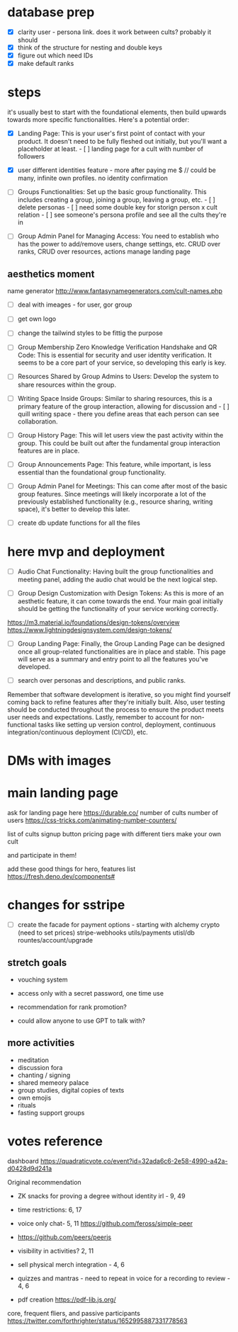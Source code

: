 
# database prep
- [x] clarity user - persona link. does it work between cults? probably it should
- [x] think of the structure for nesting and double keys
- [x] figure out which need IDs
- [x] make default ranks

# steps
it's usually best to start with the foundational elements, then build upwards
towards more specific functionalities. Here's a potential order:

- [x] Landing Page: This is your user's first point of contact with your
      product. It doesn't need to be fully fleshed out initially, but you'll
      want a placeholder at least. 
      - [ ] landing page for a cult with number of
      followers

- [x] user different identities feature - more after paying me $
// could be many, infinite own profiles. no identity confirmation

- [ ] Groups Functionalities: Set up the basic group functionality. This
      includes creating a group, joining a group, leaving a group, etc.
      - [ ] delete personas
      - [ ] need some double key for storign person x cult relation
      - [ ] see someone's persona profile and see all the cults they're in

- [ ] Group Admin Panel for Managing Access: You need to establish who has the
      power to add/remove users, change settings, etc. CRUD over ranks, CRUD
      over resources, actions manage landing page

## aesthetics moment
name generator http://www.fantasynamegenerators.com/cult-names.php
- [ ] deal with imeages - for user, gor group
- [ ] get own logo
- [ ] change the tailwind styles to be fittig the purpose

- [ ] Group Membership Zero Knowledge Verification Handshake and QR Code: This
      is essential for security and user identity verification. It seems to be a
      core part of your service, so developing this early is key.

- [ ] Resources Shared by Group Admins to Users: Develop the system to share
      resources within the group.

- [ ] Writing Space Inside Groups: Similar to sharing resources, this is a
      primary feature of the group interaction, allowing for discussion and
      - [ ] quill writing space - there you define areas that each person can see
      collaboration.

- [ ] Group History Page: This will let users view the past activity within the
      group. This could be built out after the fundamental group interaction
      features are in place.

- [ ] Group Announcements Page: This feature, while important, is less essential
      than the foundational group functionality.

- [ ] Group Admin Panel for Meetings: This can come after most of the basic
      group features. Since meetings will likely incorporate a lot of the
      previously established functionality (e.g., resource sharing, writing
      space), it's better to develop this later.

- [ ] create db update functions for all the files

# here mvp and deployment

- [ ] Audio Chat Functionality: Having built the group functionalities and
      meeting panel, adding the audio chat would be the next logical step.

- [ ] Group Design Customization with Design Tokens: As this is more of an
      aesthetic feature, it can come towards the end. Your main goal initially
      should be getting the functionality of your service working correctly.

https://m3.material.io/foundations/design-tokens/overview
https://www.lightningdesignsystem.com/design-tokens/

- [ ] Group Landing Page: Finally, the Group Landing Page can be designed once
      all group-related functionalities are in place and stable. This page will
      serve as a summary and entry point to all the features you've developed.

- [ ] search over personas and descriptions, and public ranks.

Remember that software development is iterative, so you might find yourself
coming back to refine features after they're initially built. Also, user testing
should be conducted throughout the process to ensure the product meets user
needs and expectations. Lastly, remember to account for non-functional tasks
like setting up version control, deployment, continuous integration/continuous
deployment (CI/CD), etc.

# DMs with images

# main landing page

ask for landing page here https://durable.co/ number of cults number of users
https://css-tricks.com/animating-number-counters/

list of cults signup button pricing page with different tiers make your own cult

and participate in them!

add these good things for hero, features list
https://fresh.deno.dev/components#

# changes for sstripe

- [ ] create the facade for payment options - starting with alchemy crypto (need
      to set prices) stripe-webhooks utils/payments utisl/db
      rountes/account/upgrade

## stretch goals

- vouching system
- access only with a secret password, one time use

- recommendation for rank promotion?
- could allow anyone to use GPT to talk with?

## more activities
- meditation
- discussion fora
- chanting / signing
- shared memeory palace
- group studies, digital copies of texts
- own emojis
- rituals
- fasting support groups

# votes reference

dashboard https://quadraticvote.co/event?id=32ada6c6-2e58-4990-a42a-d0428d9d241a

Original recommendation

- ZK snacks for proving a degree without identity irl - 9, 49
- time restrictions: 6, 17
- voice only chat- 5, 11 https://github.com/feross/simple-peer
- https://github.com/peers/peerjs
- visibility in activities? 2, 11
- sell physical merch integration - 4, 6
- quizzes and mantras - need to repeat in voice for a recording to review - 4, 6


- pdf creation https://pdf-lib.js.org/


core, frequent fliers, and passive participants
https://twitter.com/forthrighter/status/1652995887331778563